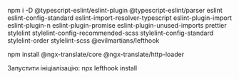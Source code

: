npm i -D @typescript-eslint/eslint-plugin @typescript-eslint/parser eslint eslint-config-standard eslint-import-resolver-typescript eslint-plugin-import eslint-plugin-n eslint-plugin-promise eslint-plugin-unused-imports prettier stylelint stylelint-config-recommended-scss stylelint-config-standard stylelint-order stylelint-scss @evilmartians/lefthook

npm install @ngx-translate/core @ngx-translate/http-loader

Запустити ініціалізацію:
npx lefthook install

